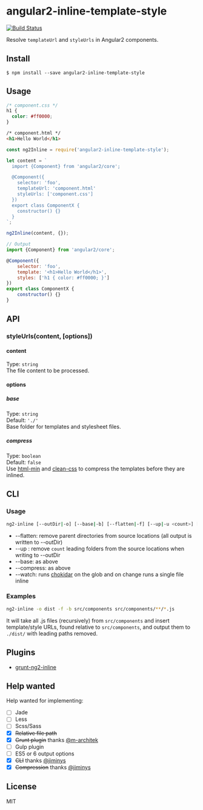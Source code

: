 # angular2-inline-template-style

[![Build Status](https://travis-ci.org/ghpabs/angular2-inline-template-style.svg?branch=master)](https://travis-ci.org/ghpabs/angular2-inline-template-style)

Resolve `templateUrl` and `styleUrls` in Angular2 components.

## Install

```
$ npm install --save angular2-inline-template-style
```

## Usage

```css
/* component.css */
h1 {
  color: #ff0000;
}
```

```html
/* component.html */
<h1>Hello World</h1>
```

```js
const ng2Inline = require('angular2-inline-template-style');

let content = `
  import {Component} from 'angular2/core';

  @Component({
    selector: 'foo',
    templateUrl: 'component.html'
    styleUrls: ['component.css']
  })
  export class ComponentX {
    constructor() {}
  }
`;

ng2Inline(content, {});
```

```js
// Output
import {Component} from 'angular2/core';

@Component({
	selector: 'foo',
	template: '<h1>Hello World</h1>',
	styles: ['h1 { color: #ff0000; }']
})
export class ComponentX {
	constructor() {}
}
```

## API
### styleUrls(content, [options])
#### content
Type: `string`  
The file content to be processed.

#### options
##### base
Type: `string`  
Default: `'./'`  
Base folder for templates and stylesheet files.
##### compress
Type: `boolean`  
Default: `false`  
Use [html-min](https://github.com/kangax/html-minifier) and [clean-css](https://github.com/jakubpawlowicz/clean-css) to compress the templates before they are inlined.

## CLI
### Usage
```bash
ng2-inline [--outDir|-o] [--base|-b] [--flatten|-f] [--up|-u <count>] [--compress|-c] [--watch|-w] <path glob>
```
- --flatten: remove parent directories from source locations (all output is written to --outDir)
- --up <count>: remove `count` leading folders from the source locations when writing to --outDir
- --base: as above
- --compress: as above
- --watch: runs [chokidar](https://github.com/paulmillr/chokidar) on the glob and on change runs a single file inline

### Examples
```bash
ng2-inline -o dist -f -b src/components src/components/**/*.js
```

It will take all .js files (recursively) from `src/components` and insert template/style URLs, found relative to `src/components`, and output them to `./dist/` with leading paths removed.

## Plugins
 - [grunt-ng2-inline](https://github.com/m-architek/grunt-ng2-inline)

## Help wanted
Help wanted for implementing:

- [ ] Jade
- [ ] Less
- [ ] Scss/Sass
- [x] ~~Relative file path~~
- [x] ~~Grunt plugin~~ thanks [@m-architek](https://github.com/m-architek)
- [ ] Gulp plugin
- [ ] ES5 or 6 output options
- [x] ~~CLI~~ thanks [@jiminys](https://github.com/jiminys)
- [x] ~~Compression~~ thanks [@jiminys](https://github.com/jiminys)

## License
MIT
